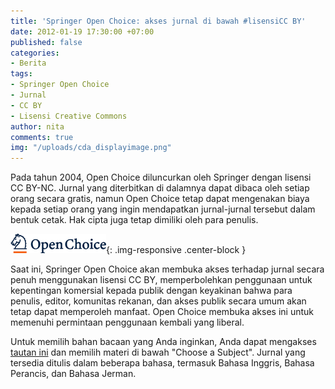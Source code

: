 ```yaml
---
title: 'Springer Open Choice: akses jurnal di bawah #lisensiCC BY'
date: 2012-01-19 17:30:00 +07:00
published: false
categories:
- Berita
tags:
- Springer Open Choice
- Jurnal
- CC BY
- Lisensi Creative Commons
author: nita
comments: true
img: "/uploads/cda_displayimage.png"
---
```


Pada tahun 2004, Open Choice diluncurkan oleh Springer dengan lisensi CC BY-NC. Jurnal yang diterbitkan di dalamnya dapat dibaca oleh setiap orang secara gratis, namun Open Choice tetap dapat mengenakan biaya kepada setiap orang yang ingin mendapatkan jurnal-jurnal tersebut dalam bentuk cetak. Hak cipta juga tetap dimiliki oleh para penulis.

![cda_displayimage.png](/uploads/cda_displayimage.png){: .img-responsive .center-block }

Saat ini, Springer Open Choice akan membuka akses terhadap jurnal secara penuh menggunakan lisensi CC BY, memperbolehkan penggunaan untuk kepentingan komersial kepada publik dengan keyakinan bahwa para penulis, editor, komunitas rekanan, dan akses publik secara umum akan tetap dapat memperoleh manfaat. Open Choice membuka akses ini untuk memenuhi permintaan penggunaan kembali yang liberal.

Untuk memilih bahan bacaan yang Anda inginkan, Anda dapat mengakses [tautan ini](http://www.springer.com/?SGWID=5-102-0-0-0) dan memilih materi di bawah "Choose a Subject". Jurnal yang tersedia ditulis dalam beberapa bahasa, termasuk Bahasa Inggris, Bahasa Perancis, dan Bahasa Jerman.
